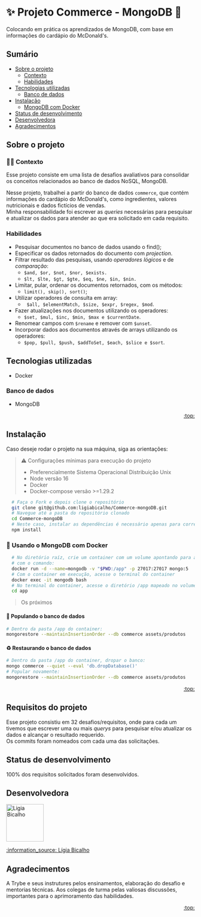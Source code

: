 # :sparkles: Projeto Commerce - MongoDB :hamburger:

Colocando em prática os aprendizados de MongoDB, com base em informações do cardápio do McDonald's.

## Sumário

- [Sobre o projeto](#sobre-o-projeto)
  - [Contexto](#man_technologist-contexto)
  - [Habilidades](#habilidades)
- [Tecnologias utilizadas](#tecnologias-utilizadas)
  - [Banco de dados](#banco-de-dados)
- [Instalação](#instalação)
  - [MongoDB com Docker](#whale-usando-o-mongodb-com-docker)
- [Status de desenvolvimento](#status-de-desenvolvimento)
- [Desenvolvedora](#desenvolvedora)
- [Agradecimentos](#agradecimentos)

## Sobre o projeto

### :man_technologist: Contexto

Esse projeto consiste em uma lista de desafios avaliativos para consolidar os conceitos relacionados ao banco de dados NoSQL, MongoDB.

Nesse projeto, trabalhei a partir do banco de dados `commerce`, que contém informações do cardápio do McDonald's, como ingredientes, valores nutricionais e dados fictícios de vendas.  
Minha responsabilidade foi escrever as _queries_ necessárias para pesquisar e atualizar os dados para atender ao que era solicitado em cada requisito.

### Habilidades

- Pesquisar documentos no banco de dados usando o find();
- Especificar os dados retornados do documento com _projection_.
- Filtrar resultado das pesquisas, usando _operadores lógicos_ e de _comparação_:
  - `$and, $or, $not, $nor, $exists.`
  - `$lt, $lte, $gt, $gte, $eq, $ne, $in, $nin.`
- Limitar, pular, ordenar os documentos retornados, com os métodos:
  - `limit(), skip(), sort()`;
- Utilizar operadores de consulta em array:
  - ` $all, $elementMatch, $size, $expr, $regex, $mod`.
- Fazer atualizações nos documentos utilizando os operadores:
  - `$set, $mul, $inc, $min, $max e $currentDate`.
- Renomear campos com `$rename` e remover com `$unset`.
- Incorporar dados aos documentos através de arrays utilizando os operadores:
  - `$pop, $pull, $push, $addToSet, $each, $slice e $sort`.

## Tecnologias utilizadas

- Docker

### Banco de dados

- MongoDB

<p align="right"><a href="#sparkles-projeto-commerce---mongodb-hamburger">:top:</a></p>

## Instalação

Caso deseje rodar o projeto na sua máquina, siga as orientações:

> ⚠️ Configurações mínimas para execução do projeto
>
> - Preferencialmente Sistema Operacional Distribuição Unix
> - Node versão 16
> - Docker
> - Docker-compose versão >=1.29.2

```bash
  # Faça o Fork e depois clone o repositório
  git clone git@github.com:ligiabicalho/Commerce-mongoDB.git
  # Navegue até a pasta do repositório clonado
  cd Commerce-mongoDB
  # Neste caso, instalar as dependências é necessário apenas para correção de Lint.
  npm install
```

### :whale: **Usando o MongoDB com Docker**

```bash
  # No diretório raíz, crie um container com um volume apontando para a pasta do projeto
  # com o comando:
  docker run -d --name=mongodb -v "$PWD:/app" -p 27017:27017 mongo:5
  # Com o container em execução, acesse o terminal do container
  docker exec -it mongodb bash
  # No terminal do container, acesse o diretório /app mapeado no volume conforme o passo 1.
  cd app
```

> Os próximos

#### :leaves: **Populando o banco de dados**

```bash
# Dentro da pasta /app do container:
mongorestore --maintainInsertionOrder --db commerce assets/produtos
```

#### :recycle: **Restaurando o banco de dados**

```bash
# Dentro da pasta /app do container, dropar o banco:
mongo commerce --quiet --eval 'db.dropDatabase()'
# Popular novamente:
mongorestore --maintainInsertionOrder --db commerce assets/produtos
```

<p align="right"><a href="#sparkles-bem-vindo-ao-repositório-do-projeto-delivery-app">:top:</a></p>

## Requisitos do projeto

Esse projeto consistiu em 32 desafios/requisitos, onde para cada um tivemos que escrever uma ou mais _querys_ para pesquisar e/ou atualizar os dados e alcançar o resultado requerido.  
Os commits foram nomeados com cada uma das solicitações.

## Status de desenvolvimento

100% dos requisitos solicitados foram desenvolvidos.

## Desenvolvedora

<a href="https://github.com/ligiabicalho">
  <img src="https://avatars.githubusercontent.com/u/108960742" width="100px" alt="Ligia Bicalho"/>
  <a href="https://linkedin.com/in/ligiabicalho" target="_blank">
  <p>:information_source: Lígia Bicalho</p>
</a>

## Agradecimentos

A Trybe e seus instrutures pelos ensinamentos, elaboração do desafio e mentorias técnicas.
Aos colegas de turma pelas valiosas discussões, importantes para o aprimoramento das habilidades.

<p align="right"><a href="#sparkles-projeto-commerce---mongodb-hamburger">:top:</a></p>
